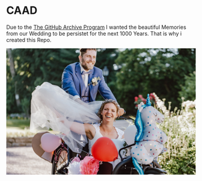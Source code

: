 # CAAD

Due to the [The GitHub Archive Program](https://archiveprogram.github.com) I wanted the beautiful Memories from our Wedding to be persistet for the next 1000 Years. That is why i created this Repo.



![CAAD](/img/CATHA&ADAM_503.jpeg)